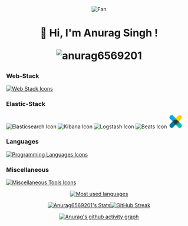 

<p align="center">
  <div align="center">
<img src="https://github.com/fnky/fnky/raw/fnky/img/fan-1.gif" alt="Fan" align="center">
</div>
  <h1 align="center">👋 Hi, I'm Anurag Singh ! <p align="center"> <img src="https://komarev.com/ghpvc/?username=anurag6569201&label=Code%20views&color=a538ff&style=plastic" alt="anurag6569201" /> </p></h1>
</p>


### Web-Stack
<p align="left">
  <a href="https://skillicons.dev">
    <img src="https://skillicons.dev/icons?i=html,css,javascript,bootstrap,django,mysql,react" alt="Web Stack Icons"/>
  </a>
</p>

### Elastic-Stack
<p align="left">
  <img src="https://cdn.jsdelivr.net/gh/devicons/devicon@latest/icons/elasticsearch/elasticsearch-original.svg" width="40" height="40" alt="Elasticsearch Icon"/>
  <img src="https://cdn.jsdelivr.net/gh/devicons/devicon@latest/icons/kibana/kibana-original.svg" width="40" height="40" alt="Kibana Icon"/>
  <img src="https://cdn.jsdelivr.net/gh/devicons/devicon@latest/icons/logstash/logstash-original.svg" width="40" height="40" alt="Logstash Icon"/>
  <img src="https://cdn.jsdelivr.net/gh/devicons/devicon@latest/icons/beats/beats-original.svg" width="40" height="40" alt="Beats Icon"/>
  <img width="40" height="40" src="https://github.com/anurag6569201/anurag6569201/blob/main/static/assets/images/xpack.png" />
</p>

### Languages
<p align="left">
  <a href="https://skillicons.dev">
    <img src="https://skillicons.dev/icons?i=python,c,cpp" alt="Programming Languages Icons"/>
  </a>
</p>

### Miscellaneous
<p align="left">
  <a href="https://skillicons.dev">
    <img src="https://skillicons.dev/icons?i=vscode,azure,github,docker,figma" alt="Miscellaneous Tools Icons"/>
  </a>
</p>

<div align="center">
<a href="https://anurag.icu">

<img src="https://github-readme-stats.vercel.app/api/top-langs/?username=anurag6569201&card_width=480&custom_title=Anurag's%20Used%20Languages&langs_count=8&theme=gotham&hide_border=true&layout=compact" alt="Most used languages" />
  
<br/>

[![Anurag6569201's Stats](https://github-readme-stats.vercel.app/api?username=anurag6569201&theme=gotham&show_icons=true&hide_border=true&count_private=true)![GitHub Streak](https://streak-stats.demolab.com?user=anurag6569201&theme=gotham&hide_border=true)](https://git.io/streak-stats)

[![Anurag's github activity graph](https://github-readme-activity-graph.vercel.app/graph?username=anurag6569201&days=45&bg_color=0c1014&color=268f77&line=268f77&point=268f77&area=true&hide_border=true)](https://github.com/anurag6569201/github-readme-activity-graph)

</a>
</div>




